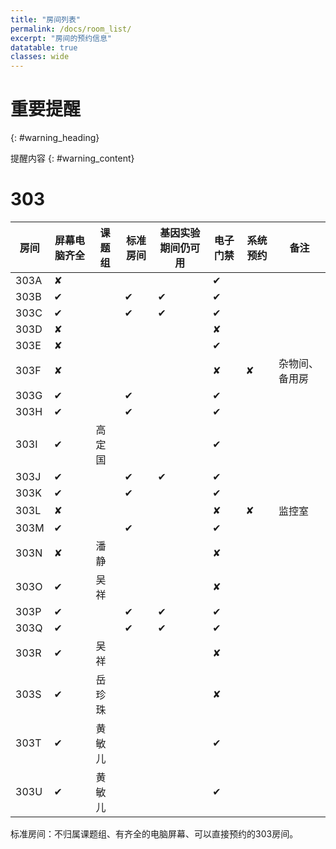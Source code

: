 ```yaml
---
title: "房间列表"
permalink: /docs/room_list/
excerpt: "房间的预约信息"
datatable: true
classes: wide
---
```


# 重要提醒
{: #warning_heading}

提醒内容
{: #warning_content}

# 303

<div class="datatable-begin"></div>

| 房间 | 屏幕电脑齐全 | 课题组 | 标准房间 | 基因实验期间仍可用 | 电子门禁 | 系统预约 | 备注           |
| ---- | ------------ | ------ | -------- | ------------------ | -------- | -------- | -------------- |
| 303A | ✘            |        |          |                    | ✔        |          |                |
| 303B | ✔            |        | ✔        | ✔                  | ✔        |          |                |
| 303C | ✔            |        | ✔        | ✔                  | ✔        |          |                |
| 303D | ✘            |        |          |                    | ✘        |          |                |
| 303E | ✘            |        |          |                    | ✔        |          |                |
| 303F | ✘            |        |          |                    | ✘        | ✘        | 杂物间、备用房 |
| 303G | ✔            |        | ✔        |                    | ✔        |          |                |
| 303H | ✔            |        | ✔        |                    | ✔        |          |                |
| 303I | ✔            | 高定国 |          |                    | ✔        |          |                |
| 303J | ✔            |        | ✔        | ✔                  | ✔        |          |                |
| 303K | ✔            |        | ✔        |                    | ✔        |          |                |
| 303L | ✘            |        |          |                    | ✘        | ✘        | 监控室         |
| 303M | ✔            |        | ✔        |                    | ✔        |          |                |
| 303N | ✘            | 潘静   |          |                    | ✘        |          |                |
| 303O | ✔            | 吴祥   |          |                    | ✘        |          |                |
| 303P | ✔            |        | ✔        | ✔                  | ✔        |          |                |
| 303Q | ✔            |        | ✔        | ✔                  | ✔        |          |                |
| 303R | ✔            | 吴祥   |          |                    | ✘        |          |                |
| 303S | ✔            | 岳珍珠 |          |                    | ✘        |          |                |
| 303T | ✔            | 黄敏儿 |          |                    | ✔        |          |                |
| 303U | ✔            | 黄敏儿 |          |                    | ✔        |          |                |

<div class="datatable-end"></div>

标准房间：不归属课题组、有齐全的电脑屏幕、可以直接预约的303房间。

<!--
303F目前作为杂物间、备用房，主试无需预约即可使用，但不能长时间霸占。
-->